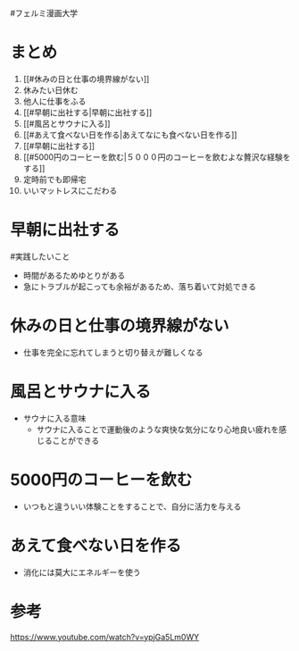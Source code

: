 #フェルミ漫画大学

# まとめ
1.  [[#休みの日と仕事の境界線がない]]
2. 休みたい日休む
3. 他人に仕事をふる
4. [[#早朝に出社する|早朝に出社する]]　
5. [[#風呂とサウナに入る]]
6. [[#あえて食べない日を作る|あえてなにも食べない日を作る]]
7. [[#早朝に出社する]]
8. [[#5000円のコーヒーを飲む|５０００円のコーヒーを飲むよな贅沢な経験をする]]
9. 定時前でも即帰宅
10. いいマットレスにこだわる


# 早朝に出社する
#実践したいこと
 - 時間があるためゆとりがある
 - 急にトラブルが起こっても余裕があるため、落ち着いて対処できる


# 休みの日と仕事の境界線がない
 - 仕事を完全に忘れてしまうと切り替えが難しくなる

# 風呂とサウナに入る
- サウナに入る意味
	- サウナに入ることで運動後のような爽快な気分になり心地良い疲れを感じることができる

# 5000円のコーヒーを飲む
- いつもと違ういい体験ことをすることで、自分に活力を与える

# あえて食べない日を作る
 - 消化には莫大にエネルギーを使う


# 参考
https://www.youtube.com/watch?v=ypjGa5Lm0WY


